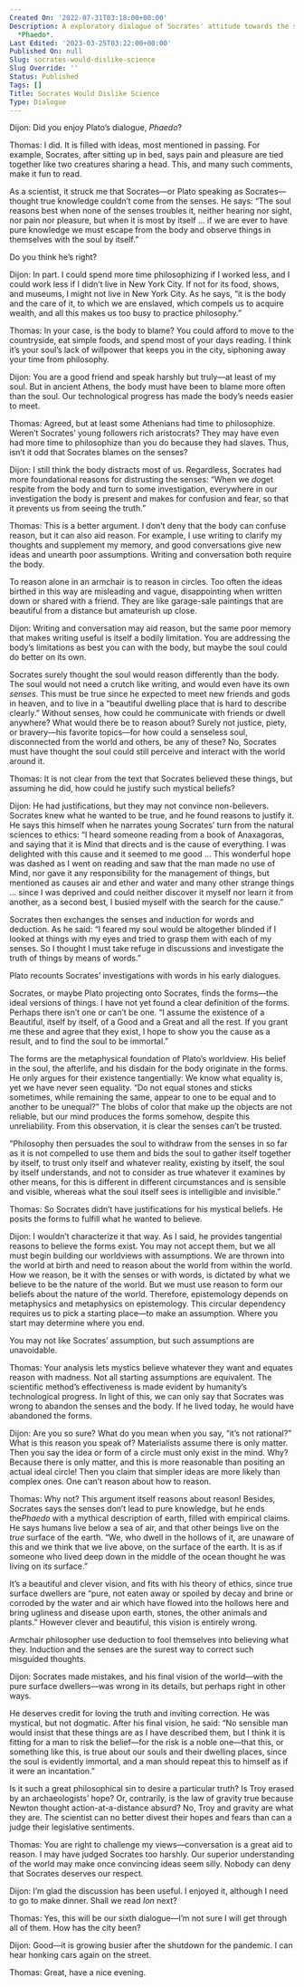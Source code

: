 ```yaml
---
Created On: '2022-07-31T03:18:00+00:00'
Description: A exploratory dialogue of Socrates' attitude towards the senses within
  *Phaedo*.
Last Edited: '2023-03-25T03:22:00+00:00'
Published On: null
Slug: socrates-would-dislike-science
Slug Override: ''
Status: Published
Tags: []
Title: Socrates Would Dislike Science
Type: Dialogue
---
```

<p><span class="sc">Dijon:</span> Did you enjoy Plato’s dialogue, <em>Phaedo</em>?</p>
<p><span class="sc">Thomas:</span> I did. It is filled with ideas, most mentioned in passing. For example, Socrates, after sitting up in bed, says pain and pleasure are tied together like two creatures sharing a head. This, and many such comments, make it fun to read.</p>
<p>As a scientist, it struck me that Socrates—or Plato speaking as Socrates—thought true knowledge couldn’t come from the senses. He says: “The soul reasons best when none of the senses troubles it, neither hearing nor sight, nor pain nor pleasure, but when it is most by itself … if we are ever to have pure knowledge we must escape from the body and observe things in themselves with the soul by itself.”</p>
<p>Do you think he’s right?</p>
<p><span class="sc">Dijon:</span> In part. I could spend more time philosophizing if I worked less, and I could work less if I didn’t live in New York City. If not for its food, shows, and museums, I might not live in New York City. As he says, “it is the body and the care of it, to which we are enslaved, which compels us to acquire wealth, and all this makes us too busy to practice philosophy.”</p>
<p><span class="sc">Thomas:</span> In your case, is the body to blame? You could afford to move to the countryside, eat simple foods, and spend most of your days reading. I think it’s your soul’s lack of willpower that keeps you in the city, siphoning away your time from philosophy.</p>
<p><span class="sc">Dijon:</span> You are a good friend and speak harshly but truly—at least of my soul. But in ancient Athens, the body must have been to blame more often than the soul. Our technological progress has made the body’s needs easier to meet.</p>
<p><span class="sc">Thomas:</span> Agreed, but at least some Athenians had time to philosophize. Weren’t Socrates’ young followers rich aristocrats? They may have even had more time to philosophize than you do because they had slaves. Thus, isn’t it odd that Socrates blames on the senses?</p>
<p><span class="sc">Dijon:</span> I still think the body distracts most of us. Regardless, Socrates had more foundational reasons for distrusting the senses: “When we <em>do</em>get respite from the body and turn to some investigation, everywhere in our investigation the body is present and makes for confusion and fear, so that it prevents us from seeing the truth.”</p>
<p><span class="sc">Thomas:</span> This is a better argument. I don’t deny that the body can confuse reason, but it can also aid reason. For example, I use writing to clarify my thoughts and supplement my memory, and good conversations give new ideas and unearth poor assumptions. Writing and conversation both require the body.</p>
<p>To reason alone in an armchair is to reason in circles. Too often the ideas birthed in this way are misleading and vague, disappointing when written down or shared with a friend. They are like garage-sale paintings that are beautiful from a distance but amateurish up close.</p>
<p><span class="sc">Dijon:</span> Writing and conversation may aid reason, but the same poor memory that makes writing useful is itself a bodily limitation. You are addressing the body’s limitations as best you can with the body, but maybe the soul could do better on its own.</p>
<p>Socrates surely thought the soul would reason differently than the body. The soul would not need a crutch like writing, and would even have its own <em>senses</em>. This must be true since he expected to meet new friends and gods in heaven, and to live in a “beautiful dwelling place that is hard to describe clearly.” Without senses, how could he communicate with friends or dwell anywhere? What would there be to reason about? Surely not justice, piety, or bravery—his favorite topics—for how could a senseless soul, disconnected from the world and others, be any of these? No, Socrates must have thought the soul could still perceive and interact with the world around it.</p>
<p><span class="sc">Thomas:</span> It is not clear from the text that Socrates believed these things, but assuming he did, how could he justify such mystical beliefs?</p>
<p><span class="sc">Dijon:</span> He had justifications, but they may not convince non-believers. Socrates knew what he wanted to be true, and he found reasons to justify it. He says this himself when he narrates young Socrates’ turn from the natural sciences to ethics: “I heard someone reading from a book of Anaxagoras, and saying that it is Mind that directs and is the cause of everything. I was delighted with this cause and it seemed to me good … This wonderful hope was dashed as I went on reading and saw that the man made no use of Mind, nor gave it any responsibility for the management of things, but mentioned as causes air and ether and water and many other strange things … since I was deprived and could neither discover it myself nor learn it from another, as a second best, I busied myself with the search for the cause.”</p>
<p>Socrates then exchanges the senses and induction for words and deduction. As he said: “I feared my soul would be altogether blinded if I looked at things with my eyes and tried to grasp them with each of my senses. So I thought I must take refuge in discussions and investigate the truth of things by means of words.”</p>
<p>Plato recounts Socrates’ investigations with words in his early dialogues.</p>
<p>Socrates, or maybe Plato projecting onto Socrates, finds the forms—the ideal versions of things. I have not yet found a clear definition of the forms. Perhaps there isn’t one or can’t be one. “I assume the existence of a Beautiful, itself by itself, of a Good and a Great and all the rest. If you grant me these and agree that they exist, I hope to show you the cause as a result, and to find the soul to be immortal.”</p>
<p>The forms are the metaphysical foundation of Plato’s worldview. His belief in the soul, the afterlife, and his disdain for the body originate in the forms. He only argues for their existence tangentially: We know what equality is, yet we have never seen equality. “Do not equal stones and sticks sometimes, while remaining the same, appear to one to be equal and to another to be unequal?” The blobs of color that make up the objects are not reliable, but our mind produces the forms somehow, despite this unreliability. From this observation, it is clear the senses can’t be trusted.</p>
<p>”Philosophy then persuades the soul to withdraw from the senses in so far as it is not compelled to use them and bids the soul to gather itself together by itself, to trust only itself and whatever reality, existing by itself, the soul by itself understands, and not to consider as true whatever it examines by other means, for this is different in different circumstances and is sensible and visible, whereas what the soul itself sees is intelligible and invisible.”</p>
<p><span class="sc">Thomas:</span> So Socrates didn’t have justifications for his mystical beliefs. He posits the forms to fulfill what he wanted to believe.</p>
<p><span class="sc">Dijon:</span> I wouldn’t characterize it that way. As I said, he provides tangential reasons to believe the forms exist. You may not accept them, but we all must begin building our worldviews with assumptions. We are thrown into the world at birth and need to reason about the world from within the world. How we reason, be it with the senses or with words, is dictated by what we believe to be the nature of the world. But we must use reason to form our beliefs about the nature of the world. Therefore, epistemology depends on metaphysics and metaphysics on epistemology. This circular dependency requires us to pick a starting place—to make an assumption. Where you start may determine where you end.</p>
<p>You may not like Socrates’ assumption, but such assumptions are unavoidable.</p>
<p><span class="sc">Thomas:</span> Your analysis lets mystics believe whatever they want and equates reason with madness. Not all starting assumptions are equivalent. The scientific method’s effectiveness is made evident by humanity’s technological progress. In light of this, we can only say that Socrates was wrong to abandon the senses and the body. If he lived today, he would have abandoned the forms.</p>
<p><span class="sc">Dijon:</span> Are you so sure? What do you mean when you say, “it’s not rational?” What is this reason you speak of? Materialists assume there is only matter. Then you say the idea or form of a circle must only exist in the mind. Why? Because there is only matter, and this is more reasonable than positing an actual ideal circle! Then you claim that simpler ideas are more likely than complex ones. One can’t reason about how to reason.</p>
<p><span class="sc">Thomas:</span> Why not? This argument itself reasons about reason! Besides, Socrates says the senses don’t lead to pure knowledge, but he ends the<em>Phaedo</em> with a mythical description of earth, filled with empirical claims. He says humans live below a sea of air, and that other beings live on the <em>true</em> surface of the earth. “We, who dwell in the hollows of it, are unaware of this and we think that we live above, on the surface of the earth. It is as if someone who lived deep down in the middle of the ocean thought he was living on its surface.”</p>
<p>It’s a beautiful and clever vision, and fits with his theory of ethics, since true surface dwellers are “pure, not eaten away or spoiled by decay and brine or corroded by the water and air which have flowed into the hollows here and bring ugliness and disease upon earth, stones, the other animals and plants.” However clever and beautiful, this vision is entirely wrong.</p>
<p>Armchair philosopher use deduction to fool themselves into believing what they. Induction and the senses are the surest way to correct such misguided thoughts.</p>
<p><span class="sc">Dijon:</span> Socrates made mistakes, and his final vision of the world—with the pure surface dwellers—was wrong in its details, but perhaps right in other ways.</p>
<p>He deserves credit for loving the truth and inviting correction. He was mystical, but not dogmatic. After his final vision, he said: “No sensible man would insist that these things are as I have described them, but I think it is fitting for a man to risk the belief—for the risk is a noble one—that this, or something like this, is true about our souls and their dwelling places, since the soul is evidently immortal, and a man should repeat this to himself as if it were an incantation.”</p>
<p>Is it such a great philosophical sin to desire a particular truth? Is Troy erased by an archaeologists’ hope? Or, contrarily, is the law of gravity true because Newton thought action-at-a-distance absurd? No, Troy and gravity are what they are. The scientist can no better divest their hopes and fears than can a judge their legislative sentiments.</p>
<p><span class="sc">Thomas:</span> You are right to challenge my views—conversation is a great aid to reason. I may have judged Socrates too harshly. Our superior understanding of the world may make once convincing ideas seem silly. Nobody can deny that Socrates deserves our respect.</p>
<p><span class="sc">Dijon:</span> I’m glad the discussion has been useful. I enjoyed it, although I need to go to make dinner. Shall we read <em>Ion</em> next?</p>
<p><span class="sc">Thomas:</span> Yes, this will be our sixth dialogue—I’m not sure I will get through all of them. How has the city been?</p>
<p><span class="sc">Dijon:</span> Good—it is growing busier after the shutdown for the pandemic. I can hear honking cars again on the street.</p>
<p><span class="sc">Thomas:</span> Great, have a nice evening.</p>
